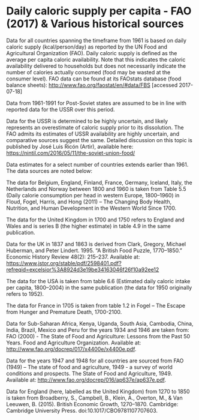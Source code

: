 # Daily caloric supply per capita -  FAO (2017) & Various historical sources

Data for all countries spanning the timeframe from 1961 is based on daily caloric supply (kcal/person/day) as reported by the UN Food and Agricultural Organization (FAO). Daily caloric supply is defined as the average per capita caloric availability. Note that this indicates the caloric availability delivered to households but does not necessarily indicate the number of calories actually consumed (food may be wasted at the consumer level). FAO data can be found at its FAOstats database (food balance sheets): http://www.fao.org/faostat/en/#data/FBS [accessed 2017-07-18]

Data from 1961-1991 for Post-Soviet states are assumed to be in line with reported data for the USSR over this period.

Data for the USSR is determined to be highly uncertain, and likely represents an overestimate of caloric supply prior to its dissolution. The FAO admits its estimates of USSR availability are highly uncertain, and comparative sources suggest the same. Detailed discussion on this topic is published by José Luis Ricón (Artir), available here: https://nintil.com/2016/05/11/the-soviet-union-food/

Data estimates for a select number of countries extends earlier than 1961. The data sources are noted below:

The data for Belgium, England, Finland, France, Germany, Iceland, Italy, the Netherlands and Norway between 1800 and 1960 is taken from Table 5.5 (Daily calorie consumption per head in western Europe, 1800–1960) in Floud, Fogel, Harris, and Hong (2011) – The Changing Body Health, Nutrition, and Human Development in the Western World Since 1700.

The data for the United Kingdom in 1700 and 1750 refers to England and Wales and is series B (the higher estimate) in table 4.9 in the same publication.

Data for the UK in 1837 and 1863 is derived from Clark, Gregory, Michael Huberman, and Peter Lindert. 1995. “A British Food Puzzle, 1770–1850.” Economic History Review 48(2): 215–237. Available at: https://www.jstor.org/stable/pdf/2598401.pdf?refreqid=excelsior%3A8924d3e19be34163046f26f10a92ee12

The data for the USA is taken from table 6.6 (Estimated daily caloric intake per capita, 1800–2004) in the same publication (the data for 1950 originally refers to 1952).

The data for France in 1705 is taken from table 1.2 in Fogel – The Escape from Hunger and Premature Death, 1700-2100.

Data for Sub-Saharan Africa, Kenya, Uganda, South Asia, Cambodia, China, India, Brazil, Mexico and Peru for the years 1934 and 1946 are taken from: FAO (2000) - The State of Food and Agriculture: Lessons from the Past 50 Years. Food and Agriculture Organization. Available at: http://www.fao.org/docrep/017/x4400e/x4400e.pdf.

Data for the years 1947 and 1948 for all countries are sourced from FAO (1949) – The state of food and agriculture, 1949 - a survey of world conditions and prospects. The State of Food and Agriculture, 1949. Available at: http://www.fao.org/docrep/016/ap637e/ap637e.pdf.

Data for England (here, labelled as the United Kingdom) from 1270 to 1850 is taken from Broadberry, S., Campbell, B., Klein, A., Overton, M., & Van Leeuwen, B. (2015). British Economic Growth, 1270–1870. Cambridge: Cambridge University Press. doi:10.1017/CBO9781107707603.